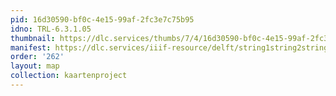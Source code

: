 ```yaml
---
pid: 16d30590-bf0c-4e15-99af-2fc3e7c75b95
idno: TRL-6.3.1.05
thumbnail: https://dlc.services/thumbs/7/4/16d30590-bf0c-4e15-99af-2fc3e7c75b95/full/400,339/0/default.jpg
manifest: https://dlc.services/iiif-resource/delft/string1string2string3/kaartenproject-2007/TRL-6.3.1.05
order: '262'
layout: map
collection: kaartenproject
---
```

